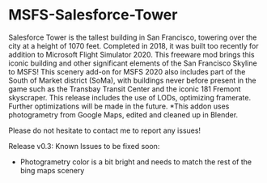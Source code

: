# MSFS-Salesforce-Tower
Salesforce Tower is the tallest building in San Francisco, towering over the city at a height of 1070 feet. Completed in 2018, it was built too recently for addition to Microsoft Flight Simulator 2020. This freeware mod brings this iconic building and other significant elements of the San Francisco Skyline to MSFS!
This scenery add-on for MSFS 2020 also includes part of the South of Market district (SoMa), with buildings never before present in the game such as the Transbay Transit Center and the iconic 181 Fremont skyscraper. 
This release includes the use of LODs, optimizing framerate. Further optimizations will be made in the future.
*This addon uses photogrametry from Google Maps, edited and cleaned up in Blender.

Please do not hesitate to contact me to report any issues!


Release v0.3:
Known Issues to be fixed soon:
- Photogrametry color is a bit bright and needs to match the rest of the bing maps scenery
